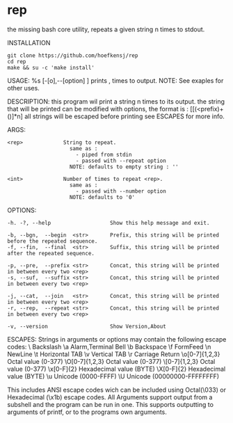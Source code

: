 # rep
the missing bash core utility, repeats a given string n times to stdout.

INSTALLATION
```
git clone https://github.com/hoefkensj/rep
cd rep
make && su -c 'make install'
```




USAGE:  %s <rep> <int> [-[o],--[option] <str>]
        prints <rep> , <int> times to output.
        NOTE: See exaples for other uses.

DESCRIPTION:
        this program wil print a string n times to its output. the string that will be printed can be modified
        with options, the format is : <begin>[[(<prefix<string><suffix>)+(<join>)]*n]<final>
        all strings will be escaped before printing see ESCAPES for more info.

ARGS:

    <rep>             String to repeat.
                        same as :
                          - piped from stdin
                          - passed with --repeat option
                        NOTE: defaults to empty string : ''

    <int>             Number of times to repeat <rep>.
                        same as :
                          - passed with --number option
                        NOTE: defaults to '0'

OPTIONS:

    -h. -?, --help                   Show this help message and exit.

    -b, --bgn,  --begin  <str>       Prefix, this string will be printed before the repeated sequence.
    -f, --fin,  --final  <str>       Suffix, this string will be printed after the repeated sequence.

    -p, --pre,  --prefix <str>       Concat, this string will be printed in between every two <rep>
    -s, --suf,  --suffix <str>       Concat, this string will be printed in between every two <rep>

    -j, --cat,  --join   <str>       Concat, this string will be printed in between every two <rep>
    -r, --rep,  --repeat <str>       Concat, this string will be printed in between every two <rep>

    -v, --version                    Show Version,About

ESCAPES:
  Strings in arguments or options may contain the following escape codes:
  \\                       Backslash
  \\a                      Alarm,Terminal Bell
  \\b                      Backspace
  \\f                      FormFeed
  \\n                      NewLine
  \\t                      Horizontal TAB
  \\v                      Vertical TAB
  \\r                      Carriage Return
  \\o[0-7]{1,2,3}          Octal value (0-377)
  \\O[0-7]{1,2,3}          Octal value (0-377)
  \\[0-7]{1,2,3}           Octal value (0-377)
  \\x[0-F]{2}              Hexadecimal value (BYTE)
  \\X[0-F]{2}              Hexadecimal value (BYTE)
  \\u                      Unicode (0000-FFFF)
  \\U                      Unicode (00000000-FFFFFFFF)

  This includes ANSI escape codes wich can be included using Octal(\\033) or Hexadecimal (\\x1b) escape codes.
  All Arguments support output from a subshell and the program can be run in one.
  This supports outputting to arguments of printf, or to the programs own arguments.

